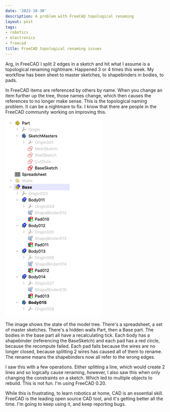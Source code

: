 ```yaml
---
date: '2022-10-30'
description: A problem with FreeCAD topological renaming
layout: post
tags:
- robotics
- electronics
- freecad
title: FreeCAD topological renaming issues
---
```

Arg, in FreeCAD I split 2 edges in a sketch and hit what I assume is a topological renaming nightmare. Happened 3 or 4 times this week. My workflow has been sheet to master sketches, to shapebinders in bodies, to pads.

In FreeCAD items are referenced by others by name. When you change an item further up the tree, those names change, which then causes the references to no longer make sense. This is the topological naming problem. It can be a nightmare to fix. I know that there are people in the FreeCAD community working on improving this.

![The FreeCAD Model Tree](/galleries/2022/10-30-freecad-problems/FgVF2RPX0AInqvN.png)

The image shows the state of the model tree. There's a spreadsheet, a set of master sketches. There's a hidden walls Part, then a Base part. The bodies in the base part all have a recalculating tick. Each body has a shapebinder (referencing the BaseSketch) and each pad has a red circle, because the recompute failed. Each pad fails because the wires are no longer closed, because splitting 2 wires has caused all of them to rename.
The rename means the shapebinders now all refer to the wrong edges.

I saw this with a few operations. Either splitting a line, which would create 2 lines and so logically cause renaming, however, I also saw this when only changing the constraints on a sketch. Which led to multiple objects to rebuild. This is not fun. I'm using FreeCAD 0.20.

While this is frustrating, to learn robotics at home, CAD is an essential skill. FreeCAD is the leading open source CAD tool, and it's getting better all the time. I'm going to keep using it, and keep reporting bugs.
